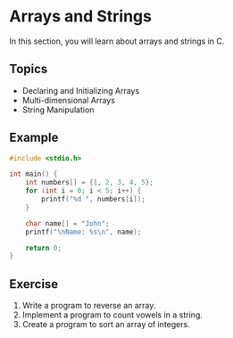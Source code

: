# Arrays and Strings

In this section, you will learn about arrays and strings in C.

## Topics

- Declaring and Initializing Arrays
- Multi-dimensional Arrays
- String Manipulation

## Example

```c
#include <stdio.h>

int main() {
    int numbers[] = {1, 2, 3, 4, 5};
    for (int i = 0; i < 5; i++) {
        printf("%d ", numbers[i]);
    }

    char name[] = "John";
    printf("\nName: %s\n", name);

    return 0;
}
```

## Exercise

1. Write a program to reverse an array.
2. Implement a program to count vowels in a string.
3. Create a program to sort an array of integers.